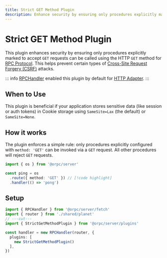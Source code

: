 ```yaml
---
title: Strict GET Method Plugin
description: Enhance security by ensuring only procedures explicitly marked to accept `GET` requests can be called using the HTTP `GET` method for RPC Protocol. This helps prevent certain types of Cross-Site Request Forgery (CSRF) attacks.
---
```


# Strict GET Method Plugin

This plugin enhances security by ensuring only procedures explicitly marked to accept `GET` requests can be called using the HTTP `GET` method for [RPC Protocol](/docs/advanced/rpc-protocol). This helps prevent certain types of [Cross-Site Request Forgery (CSRF)](https://developer.mozilla.org/en-US/docs/Web/Security/Practical_implementation_guides/CSRF_prevention) attacks.

::: info
[RPCHandler](/docs/rpc-handler) enabled this plugin by default for [HTTP Adapter](/docs/adapters/http).
:::

## When to Use

This plugin is beneficial if your application stores sensitive data (like session or auth tokens) in Cookie storage using `SameSite=Lax` (the default) or `SameSite=None`.

## How it works

The plugin enforces a simple rule: only procedures explicitly configured with `method: 'GET'` can be invoked via a `GET` request. All other procedures will reject `GET` requests.

```ts
import { os } from '@orpc/server'

const ping = os
  .route({ method: 'GET' }) // [!code highlight]
  .handler(() => 'pong')
```

## Setup

```ts twoslash
import { RPCHandler } from '@orpc/server/fetch'
import { router } from './shared/planet'
// ---cut---
import { StrictGetMethodPlugin } from '@orpc/server/plugins'

const handler = new RPCHandler(router, {
  plugins: [
    new StrictGetMethodPlugin()
  ],
})
```
